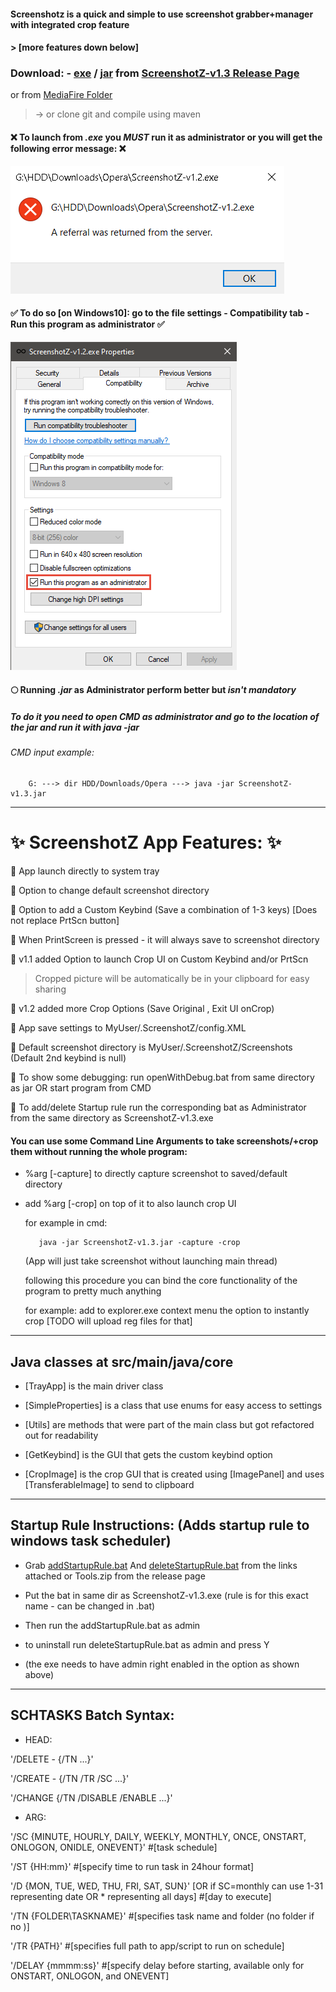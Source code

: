 #### Screenshotz is a quick and simple to use screenshot grabber+manager with integrated crop feature 
#### > [more features down below]
### Download: - [exe](https://github.com/Araxeus/ScreenshotZ/releases/download/v1.3/ScreenshotZ-v1.3.exe) / [jar](https://github.com/Araxeus/ScreenshotZ/releases/download/v1.3/ScreenshotZ-v1.3.jar) from [ScreenshotZ-v1.3 Release Page](https://github.com/Araxeus/ScreenshotZ/releases/tag/v1.3) 
or from [MediaFire Folder](https://app.mediafire.com/jl4bs2jieb8c2)

> -> or clone git and compile using maven

#### :x: To launch from _.exe_ you _MUST_ run it as administrator or you will get the following error message: :x:

![alt text](https://github.com/Araxeus/ScreenshotZ/blob/master/resources/NoAdminRights.png?raw=true)

#### :white_check_mark: To do so [on Windows10]: go to the file settings - Compatibility tab - Run this program as administrator :white_check_mark:

![alt text](https://github.com/Araxeus/ScreenshotZ/blob/master/resources/RunAsAdmin.png?raw=true)

#### :full_moon: Running _.jar_ as Administrator perform better but _isn't mandatory_

##### To do it you need to open CMD as administrator and go to the location of the jar and run it with java -jar

###### CMD input example:

        G: ---> dir HDD/Downloads/Opera ---> java -jar ScreenshotZ-v1.3.jar

---

# :sparkles: ScreenshotZ App Features: :sparkles:

:small_orange_diamond:   App launch directly to system tray

:small_orange_diamond:   Option to change default screenshot directory

:small_orange_diamond:  Option to add a Custom Keybind (Save a combination of 1-3 keys) [Does not replace PrtScn button]

:small_orange_diamond:   When PrintScreen is pressed - it will always save to screenshot directory

:small_orange_diamond:   v1.1 added Option to launch Crop UI on Custom Keybind and/or PrtScn

> Cropped picture will be automatically be in your clipboard for easy sharing

:small_orange_diamond:   v1.2 added more Crop Options (Save Original , Exit UI onCrop)

:small_orange_diamond:   App save settings to MyUser/.ScreenshotZ/config.XML

:small_orange_diamond:   Default screenshot directory is MyUser/.ScreenshotZ/Screenshots (Default 2nd keybind is null)

:small_orange_diamond:   To show some debugging: run openWithDebug.bat from same directory as jar OR start program from CMD

:small_orange_diamond:   To add/delete Startup rule run the corresponding bat as Administrator from the same directory as ScreenshotZ-v1.3.exe

#### You can use some Command Line Arguments to take screenshots/+crop them without running the whole program:

-   %arg [-capture] to directly capture screenshot to saved/default directory
-   add %arg [-crop] on top of it to also launch crop UI

    for example in cmd:

           java -jar ScreenshotZ-v1.3.jar -capture -crop

    (App will just take screenshot without launching main thread)

    following this procedure you can bind the core functionality of the program to pretty much anything

    for example: add to explorer.exe context menu the option to instantly crop [TODO will upload reg files for that]

---

## Java classes at src/main/java/core

-   [TrayApp] is the main driver class

-   [SimpleProperties] is a class that use enums for easy access to settings

-   [Utils] are methods that were part of the main class but got refactored out for readability

-   [GetKeybind] is the GUI that gets the custom keybind option

-   [CropImage] is the crop GUI that is created using [ImagePanel] and uses [TransferableImage] to send to clipboard

---

## Startup Rule Instructions: (Adds startup rule to windows task scheduler) 

-   Grab [addStartupRule.bat](https://github.com/Araxeus/ScreenshotZ/blob/master/resources/addStartupRule.bat) And
    [deleteStartupRule.bat](https://github.com/Araxeus/ScreenshotZ/blob/master/resources/deleteStartupRule.bat)
    from the links attached or Tools.zip from the release page

-   Put the bat in same dir as ScreenshotZ-v1.3.exe (rule is for this exact name - can be changed in .bat)

-   Then run the addStartupRule.bat as admin
-   to uninstall run deleteStartupRule.bat as admin and press Y

-   (the exe needs to have admin right enabled in the option as shown above)

---

## SCHTASKS Batch Syntax:

-   HEAD:

'/DELETE - {/TN ...}'

'/CREATE - {/TN /TR /SC ...}'

'/CHANGE {/TN /DISABLE /ENABLE ...}'

-   ARG:

'/SC {MINUTE, HOURLY, DAILY, WEEKLY, MONTHLY, ONCE, ONSTART, ONLOGON, ONIDLE, ONEVENT}' #[task schedule]

'/ST {HH:mm}' #[specify time to run task in 24hour format]

'/D {MON, TUE, WED, THU, FRI, SAT, SUN}' [OR if SC=monthly can use 1-31 representing date OR * representing all days] #[day to execute]

'/TN {FOLDER\TASKNAME}' #[specifies task name and folder (no folder if no \)]

'/TR {PATH}' #[specifies full path to app/script to run on schedule]

'/DELAY {mmmm:ss}' #[specify delay before starting, available only for ONSTART, ONLOGON, and ONEVENT]

